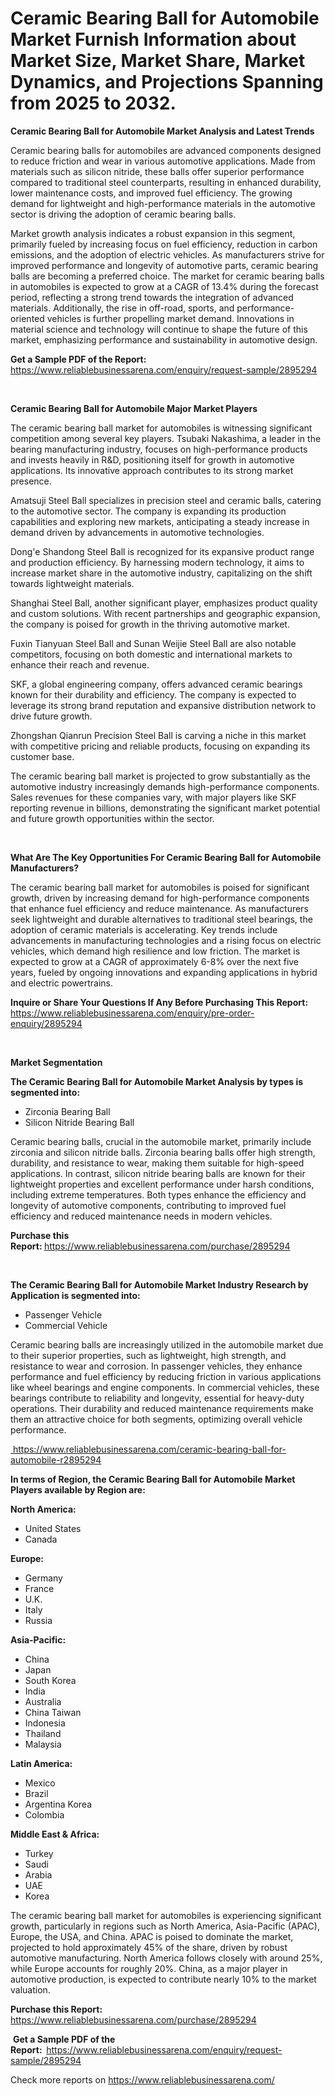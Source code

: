 <p><h1>Ceramic Bearing Ball for Automobile Market Furnish Information about Market Size, Market Share, Market Dynamics, and Projections Spanning from 2025 to 2032.</h1></p><p><strong>Ceramic Bearing Ball for Automobile Market Analysis and Latest Trends</strong></p>
<p><p>Ceramic bearing balls for automobiles are advanced components designed to reduce friction and wear in various automotive applications. Made from materials such as silicon nitride, these balls offer superior performance compared to traditional steel counterparts, resulting in enhanced durability, lower maintenance costs, and improved fuel efficiency. The growing demand for lightweight and high-performance materials in the automotive sector is driving the adoption of ceramic bearing balls.</p><p>Market growth analysis indicates a robust expansion in this segment, primarily fueled by increasing focus on fuel efficiency, reduction in carbon emissions, and the adoption of electric vehicles. As manufacturers strive for improved performance and longevity of automotive parts, ceramic bearing balls are becoming a preferred choice. The market for ceramic bearing balls in automobiles is expected to grow at a CAGR of 13.4% during the forecast period, reflecting a strong trend towards the integration of advanced materials. Additionally, the rise in off-road, sports, and performance-oriented vehicles is further propelling market demand. Innovations in material science and technology will continue to shape the future of this market, emphasizing performance and sustainability in automotive design.</p></p>
<p><strong>Get a Sample PDF of the Report:&nbsp;</strong> <a href="https://www.reliablebusinessarena.com/enquiry/request-sample/2895294?utm_campaign=2517&utm_medium=2&utm_source=Github&utm_content=ia&utm_term=15032025&utm_id=ceramic-bearing-ball-for-automobile">https://www.reliablebusinessarena.com/enquiry/request-sample/2895294</a></p>
<p>&nbsp;</p>
<p><strong>Ceramic Bearing Ball for Automobile Major Market Players</strong></p>
<p><p>The ceramic bearing ball market for automobiles is witnessing significant competition among several key players. Tsubaki Nakashima, a leader in the bearing manufacturing industry, focuses on high-performance products and invests heavily in R&D, positioning itself for growth in automotive applications. Its innovative approach contributes to its strong market presence.</p><p>Amatsuji Steel Ball specializes in precision steel and ceramic balls, catering to the automotive sector. The company is expanding its production capabilities and exploring new markets, anticipating a steady increase in demand driven by advancements in automotive technologies.</p><p>Dong'e Shandong Steel Ball is recognized for its expansive product range and production efficiency. By harnessing modern technology, it aims to increase market share in the automotive industry, capitalizing on the shift towards lightweight materials.</p><p>Shanghai Steel Ball, another significant player, emphasizes product quality and custom solutions. With recent partnerships and geographic expansion, the company is poised for growth in the thriving automotive market.</p><p>Fuxin Tianyuan Steel Ball and Sunan Weijie Steel Ball are also notable competitors, focusing on both domestic and international markets to enhance their reach and revenue. </p><p>SKF, a global engineering company, offers advanced ceramic bearings known for their durability and efficiency. The company is expected to leverage its strong brand reputation and expansive distribution network to drive future growth.</p><p>Zhongshan Qianrun Precision Steel Ball is carving a niche in this market with competitive pricing and reliable products, focusing on expanding its customer base.</p><p>The ceramic bearing ball market is projected to grow substantially as the automotive industry increasingly demands high-performance components. Sales revenues for these companies vary, with major players like SKF reporting revenue in billions, demonstrating the significant market potential and future growth opportunities within the sector.</p></p>
<p>&nbsp;</p>
<p><strong>What Are The Key Opportunities For Ceramic Bearing Ball for Automobile Manufacturers?</strong></p>
<p><p>The ceramic bearing ball market for automobiles is poised for significant growth, driven by increasing demand for high-performance components that enhance fuel efficiency and reduce maintenance. As manufacturers seek lightweight and durable alternatives to traditional steel bearings, the adoption of ceramic materials is accelerating. Key trends include advancements in manufacturing technologies and a rising focus on electric vehicles, which demand high resilience and low friction. The market is expected to grow at a CAGR of approximately 6-8% over the next five years, fueled by ongoing innovations and expanding applications in hybrid and electric powertrains.</p></p>
<p><strong>Inquire or Share Your Questions If Any Before Purchasing This Report:</strong> <a href="https://www.reliablebusinessarena.com/enquiry/pre-order-enquiry/2895294?utm_campaign=2517&utm_medium=2&utm_source=Github&utm_content=ia&utm_term=15032025&utm_id=ceramic-bearing-ball-for-automobile">https://www.reliablebusinessarena.com/enquiry/pre-order-enquiry/2895294</a></p>
<p>&nbsp;</p>
<p><strong>Market Segmentation</strong></p>
<p><strong>The Ceramic Bearing Ball for Automobile Market Analysis by types is segmented into:</strong></p>
<p><ul><li>Zirconia Bearing Ball</li><li>Silicon Nitride Bearing Ball</li></ul></p>
<p><p>Ceramic bearing balls, crucial in the automobile market, primarily include zirconia and silicon nitride balls. Zirconia bearing balls offer high strength, durability, and resistance to wear, making them suitable for high-speed applications. In contrast, silicon nitride bearing balls are known for their lightweight properties and excellent performance under harsh conditions, including extreme temperatures. Both types enhance the efficiency and longevity of automotive components, contributing to improved fuel efficiency and reduced maintenance needs in modern vehicles.</p></p>
<p><strong>Purchase this Report:&nbsp;</strong><a href="https://www.reliablebusinessarena.com/purchase/2895294?utm_campaign=2517&utm_medium=2&utm_source=Github&utm_content=ia&utm_term=15032025&utm_id=ceramic-bearing-ball-for-automobile">https://www.reliablebusinessarena.com/purchase/2895294</a></p>
<p>&nbsp;</p>
<p><strong>The Ceramic Bearing Ball for Automobile Market Industry Research by Application is segmented into:</strong></p>
<p><ul><li>Passenger Vehicle</li><li>Commercial Vehicle</li></ul></p>
<p><p>Ceramic bearing balls are increasingly utilized in the automobile market due to their superior properties, such as lightweight, high strength, and resistance to wear and corrosion. In passenger vehicles, they enhance performance and fuel efficiency by reducing friction in various applications like wheel bearings and engine components. In commercial vehicles, these bearings contribute to reliability and longevity, essential for heavy-duty operations. Their durability and reduced maintenance requirements make them an attractive choice for both segments, optimizing overall vehicle performance.</p></p>
<p><a href="https://www.reliablebusinessarena.com/ceramic-bearing-ball-for-automobile-r2895294?utm_campaign=2517&utm_medium=2&utm_source=Github&utm_content=ia&utm_term=15032025&utm_id=ceramic-bearing-ball-for-automobile">&nbsp;https://www.reliablebusinessarena.com/ceramic-bearing-ball-for-automobile-r2895294</a></p>
<p><strong>In terms of Region, the Ceramic Bearing Ball for Automobile Market Players available by Region are:</strong></p>
<p>
    <p> <strong> North America: </strong>
        <ul>
            <li>United States</li>
            <li>Canada</li>
        </ul>
        </p> 
    <p> <strong> Europe: </strong>
        <ul>
            <li>Germany</li>
            <li>France</li>
            <li>U.K.</li>
            <li>Italy</li>
            <li>Russia</li>
        </ul>
        </p> 
    <p> <strong> Asia-Pacific: </strong>
        <ul>
            <li>China</li>
            <li>Japan</li>
            <li>South Korea</li>
            <li>India</li>
            <li>Australia</li>
            <li>China Taiwan</li>
            <li>Indonesia</li>
            <li>Thailand</li>
            <li>Malaysia</li>
        </ul>
        </p> 
    <p> <strong> Latin America: </strong>
        <ul>
            <li>Mexico</li>
            <li>Brazil</li>
            <li>Argentina Korea</li>
            <li>Colombia</li>
        </ul>
        </p> 
    <p> <strong> Middle East & Africa: </strong>
        <ul>
            <li>Turkey</li>
            <li>Saudi</li>
            <li>Arabia</li>
            <li>UAE</li>
            <li>Korea</li>
        </ul>
    </p>
    </p>
<p><p>The ceramic bearing ball market for automobiles is experiencing significant growth, particularly in regions such as North America, Asia-Pacific (APAC), Europe, the USA, and China. APAC is poised to dominate the market, projected to hold approximately 45% of the share, driven by robust automotive manufacturing. North America follows closely with around 25%, while Europe accounts for roughly 20%. China, as a major player in automotive production, is expected to contribute nearly 10% to the market valuation.</p></p>
<p><strong>Purchase this Report: </strong><a href="https://www.reliablebusinessarena.com/purchase/2895294?utm_campaign=2517&utm_medium=2&utm_source=Github&utm_content=ia&utm_term=15032025&utm_id=ceramic-bearing-ball-for-automobile">https://www.reliablebusinessarena.com/purchase/2895294</a></p>
<p>&nbsp;<strong>Get a Sample PDF of the Report:&nbsp;&nbsp;</strong><a href="https://www.reliablebusinessarena.com/enquiry/request-sample/2895294?utm_campaign=2517&utm_medium=2&utm_source=Github&utm_content=ia&utm_term=15032025&utm_id=ceramic-bearing-ball-for-automobile">https://www.reliablebusinessarena.com/enquiry/request-sample/2895294</a></p>
<p><strong></strong></p>
<p>Check more reports on <a href="https://www.reliablebusinessarena.com/?utm_campaign=2517&utm_medium=2&utm_source=Github&utm_content=ia&utm_term=15032025&utm_id=ceramic-bearing-ball-for-automobile">https://www.reliablebusinessarena.com/</a></p>